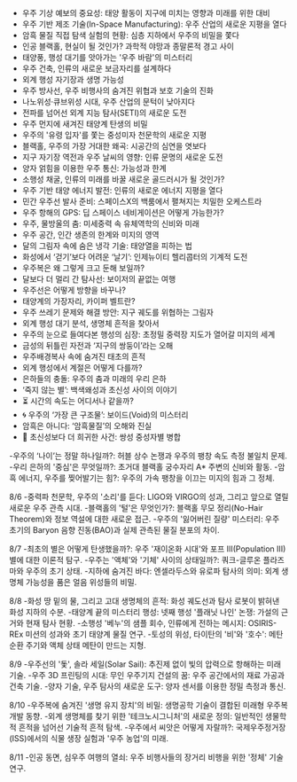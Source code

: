 - 우주 기상 예보의 중요성: 태양 활동이 지구에 미치는 영향과 미래를 위한 대비
- 우주 기반 제조 기술(In-Space Manufacturing): 우주 산업의 새로운 지평을 열다
- 암흑 물질 직접 탐색 실험의 현황: 심층 지하에서 우주의 비밀을 쫓다
- 인공 블랙홀, 현실이 될 것인가? 과학적 야망과 종말론적 경고 사이
- 태양풍, 행성 대기를 앗아가는 '우주 바람'의 미스터리
- 우주 건축, 인류의 새로운 보금자리를 설계하다
- 외계 행성 자기장과 생명 가능성
- 우주 방사선, 우주 비행사의 숨겨진 위협과 보호 기술의 진화
- 나노위성·큐브위성 시대, 우주 산업의 문턱이 낮아지다
- 전파를 넘어선 외계 지능 탐사(SETI)의 새로운 도전
- 우주 먼지에 새겨진 태양계 탄생의 비밀
- 우주의 '유령 입자'를 쫓는 중성미자 천문학의 새로운 지평
- 블랙홀, 우주의 가장 거대한 왜곡: 시공간의 심연을 엿보다
- 지구 자기장 역전과 우주 날씨의 영향: 인류 문명의 새로운 도전
- 양자 얽힘을 이용한 우주 통신: 가능성과 한계
- 소행성 채굴, 인류의 미래를 바꿀 새로운 골드러시가 될 것인가?
- 우주 기반 태양 에너지 발전: 인류의 새로운 에너지 지평을 열다
- 민간 우주선 발사 준비: 스페이스X의 백룸에서 펼쳐지는 치밀한 오케스트라
- 우주 항해의 GPS: 딥 스페이스 네비게이션은 어떻게 가능한가?
- 우주, 물방울의 춤: 미세중력 속 유체역학의 신비와 미래
- 우주 공간, 인간 생존의 한계와 미지의 영역
- 달의 그림자 속에 숨은 냉각 기술: 태양열을 피하는 법
- 화성에서 ‘걷기’보다 어려운 ‘날기’: 인제뉴이티 헬리콥터의 기계적 도전
- 우주복은 왜 그렇게 크고 둔해 보일까?
- 달보다 더 멀리 간 탐사선: 보이저의 끝없는 여행
- 우주선은 어떻게 방향을 바꾸나?
- 태양계의 가장자리, 카이퍼 벨트란?
- 우주 쓰레기 문제와 해결 방안: 지구 궤도를 위협하는 그림자
- 외계 행성 대기 분석, 생명체 흔적을 찾아서
- 우주의 눈으로 들여다본 행성의 심장: 초정밀 중력장 지도가 열어갈 미지의 세계
- 금성의 뒤틀린 자전과 ‘지구의 쌍둥이’라는 오해
- 우주배경복사 속에 숨겨진 태초의 흔적
- 외계 행성에서 계절은 어떻게 다를까?
- 은하들의 충돌: 우주의 춤과 미래의 우리 은하
- ‘죽지 않는 별’: 백색왜성과 초신성 사이의 이야기
- ⏳ 시간의 속도는 어디서나 같을까?
- 🌀 우주의 ‘가장 큰 구조물’: 보이드(Void)의 미스터리
- 암흑은 아니다: ‘암흑물질’의 오해와 진실
- 🌌 초신성보다 더 희귀한 사건: 쌍성 중성자별 병합

-우주의 ‘나이’는 정말 하나일까?: 허블 상수 논쟁과 우주의 팽창 속도 측정 불일치 문제.
-우리 은하의 '중심'은 무엇일까?: 초거대 블랙홀 궁수자리 A* 주변의 신비와 활동.
-암흑 에너지, 우주를 찢어발기는 힘?: 우주의 가속 팽창을 이끄는 미지의 힘과 그 정체.

8/6
-중력파 천문학, 우주의 '소리'를 듣다: LIGO와 VIRGO의 성과, 그리고 앞으로 열릴 새로운 우주 관측 시대.
-블랙홀의 '털'은 무엇인가?: 블랙홀 무모 정리(No-Hair Theorem)와 정보 역설에 대한 새로운 접근.
-우주의 '잃어버린 질량' 미스터리: 우주 초기의 Baryon 음향 진동(BAO)과 실제 관측된 물질 분포의 차이.

8/7
-최초의 별은 어떻게 탄생했을까?: 우주 '재이온화 시대'와 포프 III(Population III) 별에 대한 이론적 탐구.
-우주는 '액체'와 '기체' 사이의 상태일까?: 쿼크-글루온 플라즈마와 우주의 초기 상태.
-지하에 숨겨진 바다: 엔셀라두스와 유로파 탐사의 의미: 외계 생명체 가능성을 품은 얼음 위성들의 비밀.

8/8
-화성 땅 밑의 물, 그리고 고대 생명체의 흔적: 화성 궤도선과 탐사 로봇이 밝혀낸 화성 지하의 수분.
-태양계 끝의 미스터리 행성: 넷째 행성 '플래닛 나인' 논쟁: 가설의 근거와 현재 탐사 현황.
-소행성 '베누'의 샘플 회수, 인류에게 전하는 메시지: OSIRIS-REx 미션의 성과와 초기 태양계 물질 연구.
-토성의 위성, 타이탄의 '비'와 '호수': 메탄 순환 주기와 액체 상태 메탄이 만드는 지형.

8/9
-우주선의 '돛', 솔라 세일(Solar Sail): 추진제 없이 빛의 압력으로 항해하는 미래 기술.
-우주 3D 프린팅의 시대: 무인 우주기지 건설의 꿈: 우주 공간에서의 재료 가공과 건축 기술.
-양자 기술, 우주 탐사의 새로운 도구: 양자 센서를 이용한 정밀 측정과 통신.

8/10
-우주복에 숨겨진 '생명 유지 장치'의 비밀: 생명공학 기술이 결합된 미래형 우주복 개발 동향.
-외계 생명체를 찾기 위한 '테크노시그니처'의 새로운 정의: 일반적인 생물학적 흔적을 넘어선 기술적 흔적 탐색.
-우주에서 씨앗은 어떻게 자랄까?: 국제우주정거장(ISS)에서의 식물 생장 실험과 '우주 농업'의 미래.

8/11
-인공 동면, 심우주 여행의 열쇠: 우주 비행사들의 장거리 비행을 위한 '정체' 기술 연구.